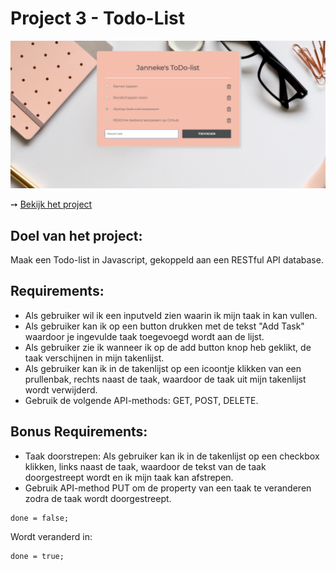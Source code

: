 # Project 3 - Todo-List

![](Todo-list.png)

➙ [Bekijk het project](http://jannekecoumans.nl/html/todo-list/index.html)

##  Doel van het project:
Maak een Todo-list in Javascript, gekoppeld aan een RESTful API database.

## Requirements:
- Als gebruiker wil ik een inputveld zien waarin ik mijn taak in kan vullen.
- Als gebruiker kan ik op een button drukken met de tekst "Add Task" waardoor je ingevulde taak toegevoegd wordt aan de lijst. 
- Als gebruiker zie ik wanneer ik op de add button knop heb geklikt, de taak verschijnen in mijn takenlijst. 
- Als gebruiker kan ik in de takenlijst op een icoontje klikken van een prullenbak, rechts naast de taak, waardoor de taak uit mijn takenlijst wordt verwijderd.
- Gebruik de volgende API-methods: GET, POST, DELETE.

## Bonus Requirements:
- Taak doorstrepen: Als gebruiker kan ik in de takenlijst op een checkbox klikken, links naast de taak, waardoor de tekst van de taak doorgestreept wordt en ik mijn taak kan afstrepen.
- Gebruik API-method PUT om de property van een taak te veranderen zodra de taak wordt doorgestreept.
```
done = false;
```
Wordt veranderd in:
```
done = true;
```
